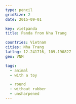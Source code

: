 ```yaml
---
type: pencil
gridSize: 2
date: 2015-09-01

key: vietpanda
title: Panda from Nha Trang

countries: Vietnam
cities: Nha Trang
latlng: 12.241716, 109.190827
geo: VNM

tags:
  - animal
  - with a toy

  - round
  - without rubber
  - unsharpened
---
```

